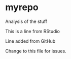 # myrepo
Analysis of the stuff

This is a line from RStudio

Line added from GitHub

Change to this file for issues.
